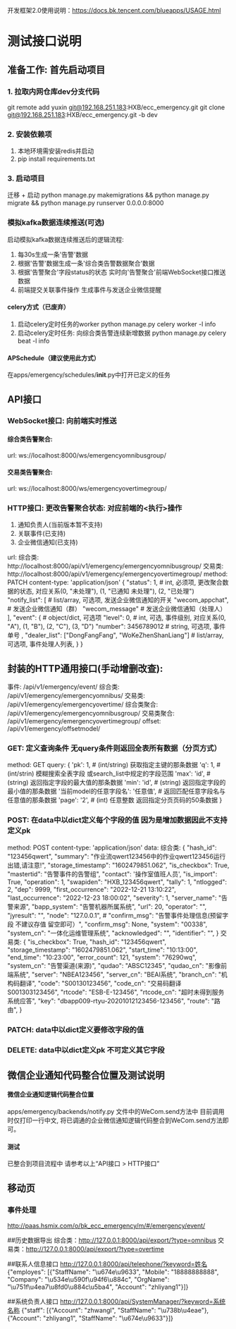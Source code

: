 开发框架2.0使用说明：https://docs.bk.tencent.com/blueapps/USAGE.html


# 测试接口说明

## 准备工作: 首先启动项目

### 1. 拉取内网仓库dev分支代码
git remote add yuxin git@192.168.251.183:HXB/ecc_emergency.git
git clone git@192.168.251.183:HXB/ecc_emergency.git -b dev

### 2. 安装依赖项
1. 本地环境需安装redis并启动
2. pip install requirements.txt

### 3. 启动项目
迁移 + 启动
python manage.py makemigrations && python manage.py migrate && python manage.py runserver 0.0.0.0:8000


### 模拟kafka数据连续推送(可选)
启动模拟kafka数据连续推送后的逻辑流程: 
1. 每30s生成一条'告警'数据 
2. 根据'告警'数据生成一条'综合类告警数据聚合'数据
3. 根据'告警聚合'字段status的状态 实时向'告警聚合'前端WebSocket接口推送数据
4. 前端提交关联事件操作 生成事件与发送企业微信提醒

#### celery方式（已废弃）
1. 启动celery定时任务的worker
python manage.py celery worker -l info
2. 启动celery定时任务: 向综合类告警连续新增数据
python manage.py celery beat -l info

#### APSchedule（建议使用此方式）
在apps/emergency/schedules/__init__.py中打开已定义的任务



## API接口

### WebSocket接口: 向前端实时推送
#### 综合类告警聚合:
url: ws://localhost:8000/ws/emergencyomnibusgroup/
#### 交易类告警聚合:
url: ws://localhost:8000/ws/emergencyovertimegroup/

### HTTP接口: 更改告警聚合状态: 对应前端的<执行>操作
  1. 通知负责人(当前版本暂不支持)
  2. 关联事件(已支持)
  3. 企业微信通知(已支持)

url: 
  综合类: http://localhost:8000/api/v1/emergency/emergencyomnibusgroup/<id>
  交易类: http://localhost:8000/api/v1/emergency/emergencyovertimegroup/<id>
method: PATCH
content-type: 'application/json'
{
    "status": 1,  # int, 必须项, 更改聚合数据的状态, 对应关系(0, "未处理"), (1, "已通知 未处理"), (2, "已处理")
    "notify_list": [ # list/array, 可选项, 发送企业微信通知的开关
      "wecom_appchat", # 发送企业微信通知（群）
      "wecom_message" # 发送企业微信通知（处理人）
      ],
    "event": { # object/dict, 可选项 
      "level": 0, # int, 可选, 事件级别, 对应关系(0, "A"), (1, "B"), (2, "C"), (3, "D")
      "number": 3456789012 # string, 可选项, 事件单号 ,
      "dealer_list": ["DongFangFang", "WoKeZhenShanLiang"] # list/array, 可选项, 事件处理人列表,
  }
}


## 封装的HTTP通用接口(手动增删改查):
  事件: /api/v1/emergency/event/
  综合类: /api/v1/emergency/emergencyomnibus/
  交易类: /api/v1/emergency/emergencyovertime/
  综合类聚合: /api/v1/emergency/emergencyomnibusgroup/
  交易类聚合: /api/v1/emergency/emergencyovertimegroup/
  offset: /api/v1/emergency/offsetmodel/

### GET: 定义查询条件 无query条件则返回全表所有数据（分页方式）
method: GET
query:
  {
    'pk': 1,    # (int/string) 获取指定主键的那条数据
    'q': 1, # (int/strin) 模糊搜索全表字段 或search_list中规定的字段范围
    'max': 'id', # (string) 返回指定字段的最大值的那条数据
    'min': 'id', # (string) 返回指定字段的最小值的那条数据
    '当前model的任意字段名': '任意值', # 返回匹配任意字段名与任意值的那条数据
    'page': '2',  # (int) 任意整数 返回指定分页页码的50条数据
  }

### POST: 在data中以dict定义每个字段的值 因为是增加数据因此不支持定义pk
method: POST
content-type: 'application/json'
data: 
  综合类:
    {
      "hash_id": "123456qwert",
      "summary": "作业流qwert123456中的作业qwert123456运行出错,请注意!",
      "storage_timestamp": "1602479851.062",
      "is_checkbox": True,
      "mastertid": "告警事件的告警组",
      "contact": '操作室值班人员',
      "is_import": True,
      "operation": 1,
      "swapiden": "HXB_123456qwert",
      "tally": 1,
      "ntlogged": 2,
      "dep": 9999,
      "first_occurrence": "2022-12-21 13:10:22",
      "last_occurrence": "2022-12-23 18:00:02",
      "severity": 1,
      "server_name": "告警来源",
      "bapp_system": "告警机器所属系统",
      "url": 20,
      "operator": "",
      "jyresult": "",
      "node": "127.0.0.1",
      # "confirm_msg": "告警事件处理信息(预留字段 不建议存值 留空即可）",
      "confirm_msg": None,
      "system": "00338",
      "system_cn": "一体化运维管理系统",
      "acknowledged": "",
      "identifier": "",
    }
  交易类:
    {
      "is_checkbox": True,
      "hash_id": "123456qwert",
      "storage_timestamp": "1602479851.062",
      "start_time": "10:13:00",
      "end_time": "10:23:00",
      "error_count": 121,
      "system": "76290wq",
      "system_cn": "告警渠道(来源)",
      "qudao": "ABSC12345",
      "qudao_cn": "影像前端系统",
      "server": "NBEA123456",
      "server_cn": "BEAI系统",
      "branch_cn": "机构码翻译",
      "code": "S00130123456",
      "code_cn": "交易码翻译S001303123456",
      "rtcode": "ESB-E-123456",
      "rtcode_cn": "超时未得到服务系统应答",
      "key": "dbapp009-rtyu-20201012123456-123456",
      "route": "路由",
    }

### PATCH: data中以dict定义要修改字段的值

### DELETE: data中以dict定义pk 不可定义其它字段



## 微信企业通知代码整合位置及测试说明

#### 微信企业通知逻辑代码整合位置
apps/emergency/backends/notify.py 文件中的WeCom.send方法中
目前调用时仅打印一行中文, 将已调通的企业微信通知逻辑代码整合到WeCom.send方法即可。

#### 测试
已整合到项目流程中 请参考以上“API接口 > HTTP接口”


## 移动页
### 事件处理
http://paas.hsmix.com/o/bk_ecc_emergency/m/#/emergency/event/<id>

##历史数据导出
综合类：http://127.0.0.1:8000/api/export/?type=omnibus
交易类：http://127.0.0.1:8000/api/export/?type=overtime

##联系人信息接口
http://127.0.0.1:8000/api/telephone/?keyword=姓名
{"employes": [{"StaffName": "\u674e\u9633", "Mobile": "18888888888", "Company": "\u534e\u590f\u94f6\u884c", "OrgName": "\u751f\u4ea7\u8fd0\u884c\u5ba4", "Account": "zhliyang1"}]}

##系统负责人接口
http://127.0.0.1:8000/api/SystemManager/?keyword=系统名称
{"staff": [{"Account": "zhwangl", "StaffName": "\u738b\u4eae"}, {"Account": "zhliyang1", "StaffName": "\u674e\u9633"}]}
